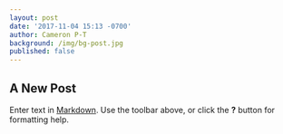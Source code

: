 ```yaml
---
layout: post
date: '2017-11-04 15:13 -0700'
author: Cameron P-T
background: /img/bg-post.jpg
published: false
---
```

## A New Post

Enter text in [Markdown](http://daringfireball.net/projects/markdown/). Use the toolbar above, or click the **?** button for formatting help.
